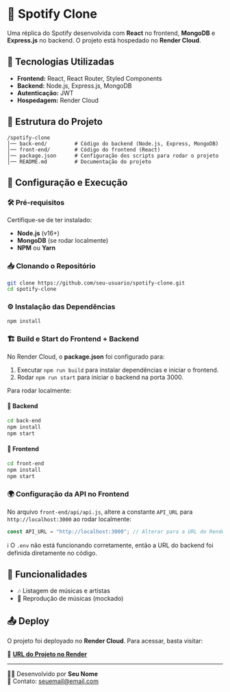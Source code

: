 # 🎵 Spotify Clone

Uma réplica do Spotify desenvolvida com **React** no frontend, **MongoDB** e **Express.js** no backend. O projeto está hospedado no **Render Cloud**.

## 🚀 Tecnologias Utilizadas

- **Frontend:** React, React Router, Styled Components
- **Backend:** Node.js, Express.js, MongoDB
- **Autenticação:** JWT
- **Hospedagem:** Render Cloud

## 📂 Estrutura do Projeto

```
/spotify-clone
│── back-end/         # Código do backend (Node.js, Express, MongoDB)
│── front-end/        # Código do frontend (React)
│── package.json      # Configuração dos scripts para rodar o projeto
│── README.md         # Documentação do projeto
```

## 🔧 Configuração e Execução

### 🛠 Pré-requisitos

Certifique-se de ter instalado:

- **Node.js** (v16+)
- **MongoDB** (se rodar localmente)
- **NPM** ou **Yarn**

### 📥 Clonando o Repositório

```bash
git clone https://github.com/seu-usuario/spotify-clone.git
cd spotify-clone
```

### ⚙️ Instalação das Dependências

```bash
npm install
```

### 🏗️ Build e Start do Frontend + Backend

No Render Cloud, o **package.json** foi configurado para:

1. Executar `npm run build` para instalar dependências e iniciar o frontend.
2. Rodar `npm run start` para iniciar o backend na porta 3000.

Para rodar localmente:

#### 🔹 Backend

```bash
cd back-end
npm install
npm start
```

#### 🔹 Frontend

```bash
cd front-end
npm install
npm start
```

### 🌍 Configuração da API no Frontend

No arquivo `front-end/api/api.js`, altere a constante `API_URL` para `http://localhost:3000` ao rodar localmente:

```javascript
const API_URL = "http://localhost:3000"; // Alterar para a URL do Render em produção
```

ℹ️ O `.env` não está funcionando corretamente, então a URL do backend foi definida diretamente no código.

## 🎯 Funcionalidades

- 🎶 Listagem de músicas e artistas
- 🎼 Reprodução de músicas (mockado)

## 📤 Deploy

O projeto foi deployado no **Render Cloud**. Para acessar, basta visitar:

🔗 **[URL do Projeto no Render](https://spotify-project-kbz6.onrender.com/)**

---

👨‍💻 Desenvolvido por **Seu Nome**\
📧 Contato: [seuemail@email.com](mailto\:gucpinto26@gmail.com)

